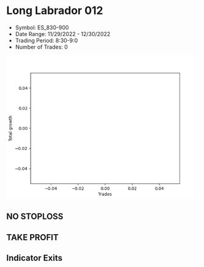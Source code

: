 # Long Labrador 012 
- Symbol: ES_830-900
- Date Range: 11/29/2022 - 12/30/2022
- Trading Period: 8:30-9:0
- Number of Trades: 0

![Plot](LongLabrador012ES_830-900.png)
## NO STOPLOSS














## TAKE PROFIT











## Indicator Exits

